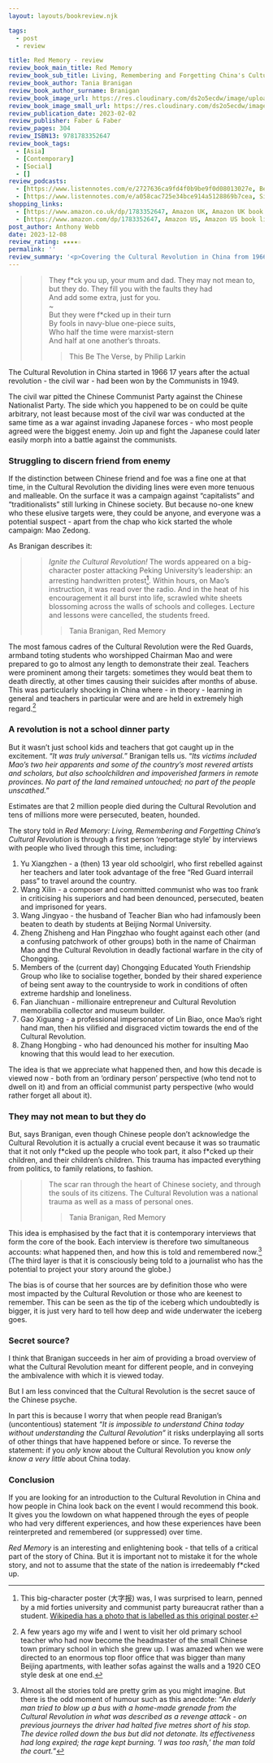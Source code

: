 ```yaml
---
layout: layouts/bookreview.njk

tags:
  - post
  - review

title: Red Memory - review
review_book_main_title: Red Memory
review_book_sub_title: Living, Remembering and Forgetting China's Cultural Revolution
review_book_author: Tania Branigan
review_book_author_surname: Branigan
review_book_image_url: https://res.cloudinary.com/ds2o5ecdw/image/upload/acovers/1783352647.02._SCL_.jpg
review_book_image_small_url: https://res.cloudinary.com/ds2o5ecdw/image/upload/acovers/1783352647.02._SCM_.jpg
review_publication_date: 2023-02-02
review_publisher: Faber & Faber
review_pages: 304
review_ISBN13: 9781783352647
review_book_tags:
  - [Asia]
  - [Contemporary]
  - [Social]
  - []
review_podcasts:
  - [https://www.listennotes.com/e/2727636ca9fd4f0b9be9f0d08013027e, Best of the Spectator, The Book Club Tania Branigan]
  - [https://www.listennotes.com/e/a058cac725e34bce914a5128869b7cea, Sinocism Podcast, Sinocism Podcast Tania Branigan on her book Red Memory The Afterlives of China‘s Cultural Revolution]
shopping_links:
  - [https://www.amazon.co.uk/dp/1783352647, Amazon UK, Amazon UK book link]
  - [https://www.amazon.com/dp/1783352647, Amazon US, Amazon US book link]
post_author: Anthony Webb
date: 2023-12-08
review_rating: ★★★★☆
permalink: ''
review_summary: '<p>Covering the Cultural Revolution in China from 1966 to 1976, Branigan argues that this violent and traumatic period, when Mao Zedong incited students against their teachers and neighbour against nieghbour, was formative for modern China.</p><p>I found this a grimly fascinating, yet empathetic and enlightening book, covering what happened and how it is remembered today.</p>'
---
```

>> They f\*ck you up, your mum and dad. 
They may not mean to, but they do. 
They fill you with the faults they had  
And add some extra, just for you.  
~   
But they were f\*cked up in their turn  
By fools in navy-blue one-piece suits,  
Who half the time were marxist-stern  
And half at one another’s throats.  
>>> This Be The Verse, by Philip Larkin

The Cultural Revolution in China started in 1966 17 years after the actual revolution  - the civil war - had been won by the Communists in 1949.

The civil war pitted the Chinese Communist Party against the Chinese Nationalist Party. The side which you happened to be on could be quite arbitrary, not least because most of the civil war was conducted at the same time as a war against invading Japanese forces - who most people agreed were the biggest enemy. Join up and fight the Japanese could later easily morph into a battle against the communists.

### Struggling to discern friend from enemy

If the distinction between Chinese friend and foe was a fine one at that time, in the Cultural Revolution the dividing lines were even more tenuous and malleable. On the surface it was a campaign against “capitalists” and “traditionalists” still lurking in Chinese society. But because no-one knew who these elusive targets were, they could be anyone, and everyone was a potential suspect - apart from the chap who kick started the whole campaign: Mao Zedong.

As Branigan describes it:

>> _Ignite the Cultural Revolution!_ The words appeared on a big-character poster attacking Peking University’s leadership: an arresting handwritten protest[^1]. Within hours, on Mao’s instruction, it was read over the radio. And in the heat of his encouragement it all burst into life, scrawled white sheets blossoming across the walls of schools and colleges. Lecture and lessons were cancelled, the students freed.
>>> Tania Branigan, Red Memory

The most famous cadres of the Cultural Revolution were the Red Guards, armband toting students who worshipped Chairman Mao and were prepared to go to almost any length to demonstrate their zeal. Teachers were prominent among their targets: sometimes they would beat them to death directly, at other times causing their suicides after months of abuse. This was particularly shocking in China where - in theory - learning in general and teachers in particular were and are held in extremely high regard.[^2]

### A revolution is not a school dinner party

But it wasn’t just school kids and teachers that got caught up in the excitement. “_It was truly universal._” Branigan tells us. “_Its victims included Mao’s two heir apparents and some of the country’s most revered artists and scholars, but also schoolchildren and impoverished farmers in remote provinces. No part of the land remained untouched; no part of the people unscathed._”

Estimates are that 2 million people died during the Cultural Revolution and tens of millions more were persecuted, beaten, hounded.

The story told in _Red Memory: Living, Remembering and Forgetting China’s Cultural Revolution_ is through a first person ‘reportage style’ by interviews with people who lived through this time, including:

1. Yu Xiangzhen - a (then) 13 year old schoolgirl, who first rebelled against her teachers and later took advantage of the free “Red Guard interrail pass” to travel around the country.
2. Wang Xilin - a composer and committed communist who was too frank in criticising his superiors and had been denounced, persecuted, beaten and imprisoned for years.
3. Wang Jingyao - the husband of Teacher Bian who had infamously been beaten to death by students at Beijing Normal University.
4. Zheng Zhisheng and Han Pingzhao who fought against each other (and a confusing patchwork of other groups) both in the name of Chairman Mao and the Cultural Revolution in deadly factional warfare in the city of Chongqing.
5. Members of the (current day) Chongqing Educated Youth Friendship Group who like to socialise together, bonded by their shared experience of being sent away to the countryside to work in conditions of often extreme hardship and loneliness.
6. Fan Jianchuan - millionaire entrepreneur and Cultural Revolution memorabilia collector and museum builder.
7. Gao Xiguang - a professional impersonator of Lin Biao, once Mao’s right hand man, then his vilified and disgraced victim towards the end of the Cultural Revolution.
8. Zhang Hongbing - who had denounced his mother for insulting Mao knowing that this would lead to her execution.

The idea is that we appreciate what happened then, and how this decade is viewed now - both from an ‘ordinary person’ perspective (who tend not to dwell on it) and from an official communist party perspective (who would rather forget all about it).

### They may not mean to but they do

But, says Branigan, even though Chinese people don’t acknowledge the Cultural Revolution it is actually a crucial event because it was so traumatic that it not only f\*cked up the people who took part, it also f\*cked up their children, and their children’s children. This trauma has impacted everything from politics, to family relations, to fashion.

>> The scar ran through the heart of Chinese society, and through the souls of its citizens. The Cultural Revolution was a national trauma as well as a mass of personal ones.
>>> Tania Branigan, Red Memory

This idea is emphasised by the fact that it is contemporary interviews that form the core of the book. Each interview is therefore two simultaneous accounts: what happened then, and how this is told and remembered now.[^3] (The third layer is that it is consciously being told to a journalist who has the potential to project your story around the globe.)

The bias is of course that her sources are by definition those who were most impacted by the Cultural Revolution or those who are keenest to remember. This can be seen as the tip of the iceberg which undoubtedly is bigger, it is just very hard to tell how deep and wide underwater the iceberg goes.

### Secret source?

I think that Branigan succeeds in her aim of providing a broad overview of what the Cultural Revolution meant for different people, and in conveying the ambivalence with which it is viewed today.

But I am less convinced that the Cultural Revolution is the secret sauce of the Chinese psyche.

In part this is because I worry that when people read Branigan’s (uncontentious) statement _“It is impossible to understand China today without understanding the Cultural Revolution”_ it risks underplaying all sorts of other things that have happened before or since. To reverse the statement: if you _only_ know about the Cultural Revolution you know _only know a very little_ about China today.

### Conclusion

If you are looking for an introduction to the Cultural Revolution in China and how people in China look back on the event I would recommend this book. It gives you the lowdown on what happened through the eyes of people who had very different experiences, and how these experiences have been reinterpreted and remembered (or suppressed) over time.

_Red Memory_ is an interesting and enlightening book - that tells of a critical part of the story of China. But it is important not to mistake it for the whole story, and not to assume that the state of the nation is irredeemably f\*cked up.




[^1]: This big-character poster (大字报) was, I was surprised to learn, penned by a mid forties university and communist party bureaucrat rather than a student. [Wikipedia has a photo that is labelled as this original poster](https://en.wikipedia.org/wiki/File:Nie_Yuanzi_poster.jpg).

[^2]: A few years ago my wife and I went to visit her old primary school teacher who had now become the headmaster of the small Chinese town primary school in which she grew up. I was amazed when we were directed to an enormous top floor office that was bigger than many Beijing apartments, with leather sofas against the walls and a 1920 CEO style desk at one end.

[^3]: Almost all the stories told are pretty grim as you might imagine. But there is the odd moment of humour such as this anecdote: “_An elderly man tried to blow up a bus with a home-made grenade from the Cultural Revolution in what was described as a revenge attack - on previous journeys the driver had halted five metres short of his stop. The device rolled down the bus but did not detonate. Its effectiveness had long expired; the rage kept burning. ‘I was too rash,’ the man told the court._”